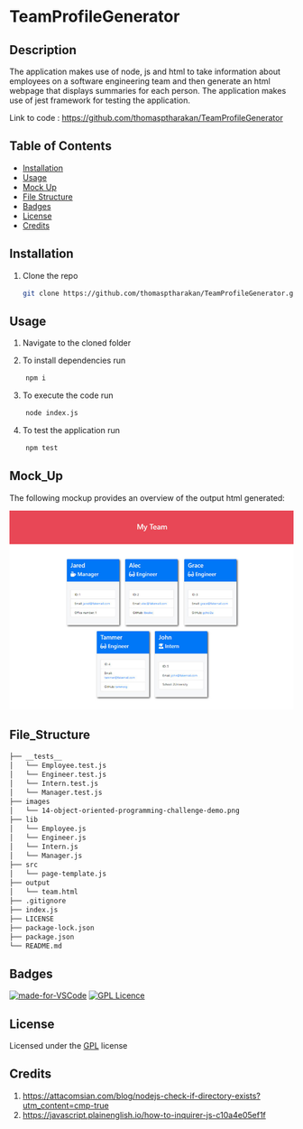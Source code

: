 # TeamProfileGenerator

## Description
The application makes use of node, js and html to take information about employees on a software engineering team and then generate an html webpage that displays summaries for each person. The application makes use of jest framework for testing the application.


Link to code : https://github.com/thomasptharakan/TeamProfileGenerator



## Table of Contents

- [Installation](#installation)
- [Usage](#usage)
- [Mock Up](#mock_up)
- [File Structure](#file_structure)
- [Badges](#badges)
- [License](#license)
- [Credits](#credits)

## Installation

1. Clone the repo
   ```sh
   git clone https://github.com/thomasptharakan/TeamProfileGenerator.git
   
   ```


## Usage

1. Navigate to the cloned folder

2. To install dependencies run
```sh
    npm i 
```
3. To execute the code run
```sh
    node index.js
```
4. To test the application run 
```sh
    npm test 
```

## Mock_Up
The following mockup provides an overview of the output html generated:

![Sample html image of Team Profile generated](images/14-object-oriented-programming-challenge-demo.png)



## File_Structure
```
├── __tests__
│   └── Employee.test.js
│   └── Engineer.test.js
│   └── Intern.test.js
│   └── Manager.test.js
├── images
│   └── 14-object-oriented-programming-challenge-demo.png
├── lib
│   └── Employee.js
│   └── Engineer.js
│   └── Intern.js
│   └── Manager.js
├── src
│   └── page-template.js
├── output
│   └── team.html
├── .gitignore
├── index.js
├── LICENSE
├── package-lock.json
├── package.json
└── README.md
```

## Badges

[![made-for-VSCode](https://img.shields.io/badge/Made%20for-VSCode-1f425f.svg)](https://code.visualstudio.com/)
[![GPL Licence](https://badges.frapsoft.com/os/gpl/gpl.svg?v=103)](https://opensource.org/licenses/GPL-3.0/)  


## License

Licensed under the [GPL](LICENSE.txt) license

## Credits
1. https://attacomsian.com/blog/nodejs-check-if-directory-exists?utm_content=cmp-true
2. https://javascript.plainenglish.io/how-to-inquirer-js-c10a4e05ef1f



